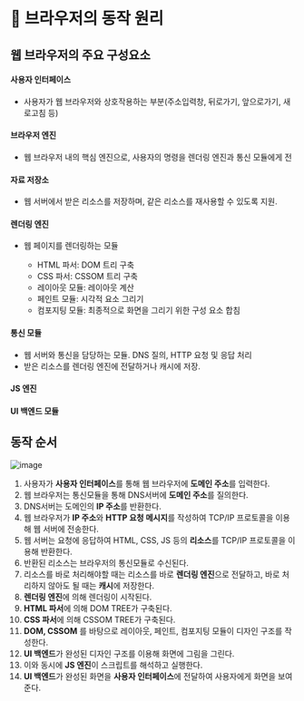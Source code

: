 # 📝 브라우저의 동작 원리

## 웹 브라우저의 주요 구성요소
#### 사용자 인터페이스
- 사용자가 웹 브라우저와 상호작용하는 부분(주소입력창, 뒤로가기, 앞으로가기, 새로고침 등)

#### 브라우저 엔진
- 웹 브라우저 내의 핵심 엔진으로, 사용자의 명령을 렌더링 엔진과 통신 모듈에게 전
  
#### 자료 저장소
- 웹 서버에서 받은 리소스를 저장하며, 같은 리소스를 재사용할 수 있도록 지원.
  
#### 렌더링 엔진
- 웹 페이지를 렌더링하는 모듈
  
  - HTML 파서: DOM 트리 구축
  - CSS 파서: CSSOM 트리 구축
  - 레이아웃 모듈: 레이아웃 계산
  - 페인트 모듈: 시각적 요소 그리기
  - 컴포지팅 모듈: 최종적으로 화면을 그리기 위한 구성 요소 합침
  
#### 통신 모듈
- 웹 서버와 통신을 담당하는 모듈. DNS 질의, HTTP 요청 및 응답 처리
- 받은 리소스를 렌더링 엔진에 전달하거나 캐시에 저장.
#### JS 엔진
#### UI 백엔드 모듈 



## 동작 순서

![image](https://github.com/user-attachments/assets/e43560ec-0549-4bf0-b8be-5bca0034a211)

1. 사용자가 **사용자 인터페이스**를 통해 웹 브라우저에 **도메인 주소**를 입력한다.
2. 웹 브라우저는 통신모듈을 통해 DNS서버에 **도메인 주소**를 질의한다.
3. DNS서버는 도메인의 **IP 주소**를 반환한다.
4. 웹 브라우저가 **IP 주소**와 **HTTP 요청 메시지**를 작성하여 TCP/IP 프로토콜을 이용해 웹 서버에 전송한다.
5. 웹 서버는 요청에 응답하여 HTML, CSS, JS 등의 **리소스**를 TCP/IP 프로토콜을 이용해 반환한다.
6. 반환된 리소스는 브라우저의 통신모듈로 수신된다.
7. 리소스를 바로 처리해야할 때는 리소스를 바로 **렌더링 엔진**으로 전달하고, 바로 처리하지 않아도 될 때는 **캐시**에 저장한다.
8. **렌더링 엔진**에 의해 렌더링이 시작된다.
9. **HTML 파서**에 의해 DOM TREE가 구축된다.
10. **CSS 파서**에 의해 CSSOM TREE가 구축된다.
11. **DOM, CSSOM** 를 바탕으로 레이아웃, 페인트, 컴포지팅 모듈이 디자인 구조를 작성한다.
12. **UI 백엔드**가 완성된 디자인 구조를 이용해 화면에 그림을 그린다.
13. 이와 동시에 **JS 엔진**이 스크립트를 해석하고 실행한다.
14. **UI 백엔드**가 완성된 화면을 **사용자 인터페이스**에 전달하여 사용자에게 화면을 보여준다.
